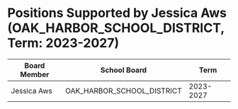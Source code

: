 # Positions Supported by Jessica Aws (OAK_HARBOR_SCHOOL_DISTRICT, Term: 2023-2027)

| Board Member | School Board | Term |
|--------------|--------------|------|
| Jessica Aws | OAK_HARBOR_SCHOOL_DISTRICT | 2023-2027 |

